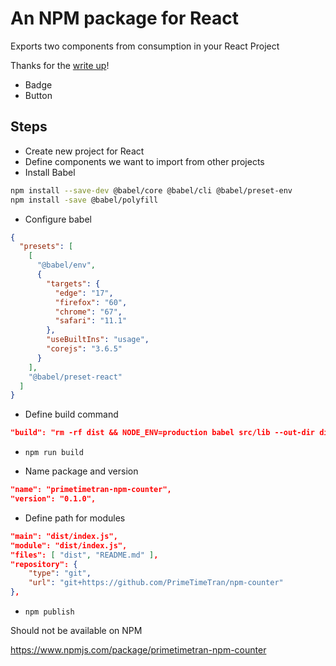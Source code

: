 <!-- @format -->

# An NPM package for React

Exports two components from consumption in your React Project

Thanks for the [write up](https://levelup.gitconnected.com/publish-react-components-as-an-npm-package-7a671a2fb7f)!

- Badge
- Button

## Steps

- Create new project for React
- Define components we want to import from other projects
- Install Babel

```sh
npm install --save-dev @babel/core @babel/cli @babel/preset-env
npm install -save @babel/polyfill
```

- Configure babel

```json
{
  "presets": [
    [
      "@babel/env",
      {
        "targets": {
          "edge": "17",
          "firefox": "60",
          "chrome": "67",
          "safari": "11.1"
        },
        "useBuiltIns": "usage",
        "corejs": "3.6.5"
      }
    ],
    "@babel/preset-react"
  ]
}
```

- Define build command

```json
"build": "rm -rf dist && NODE_ENV=production babel src/lib --out-dir dist --copy-files"
```

- `npm run build`

- Name package and version

```json
"name": "primetimetran-npm-counter",
"version": "0.1.0",
```

- Define path for modules

```json
"main": "dist/index.js",
"module": "dist/index.js",
"files": [ "dist", "README.md" ],
"repository": {
    "type": "git",
    "url": "git+https://github.com/PrimeTimeTran/npm-counter"
},
```

- `npm publish`

Should not be available on NPM

https://www.npmjs.com/package/primetimetran-npm-counter

